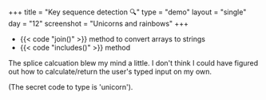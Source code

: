 +++
title = "Key sequence detection 🔍"
type = "demo"
layout = "single"
day = "12"
screenshot = "Unicorns and rainbows"
+++

* {{< code "join()" >}} method to convert arrays to strings
* {{< code "includes()" >}} method

The splice calcuation blew my mind a little. I don't think I could have figured out how to calculate/return the user's typed input on my own.

(The secret code to type is 'unicorn').